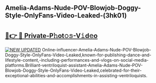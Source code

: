 ## Amelia-Adams-Nude-POV-Blowjob-Doggy-Style-OnlyFans-Video-Leaked-(3hk01)


# <h2><a href="https://mediaupload.pro?-19M">🔗👉 🔴 Private-P𝚑ot𝚘𝚜-V𝚒d𝚎o</a></h2>

[![NEW UPDATED](https://i.imgur.com/0qMVB7G.gif)](https://mediaupload.pro?-19M)
Online-influencer-Amelia-Adams-Nude-POV-Blowjob-Doggy-Style-OnlyFans-Video-Leaked,known-for-publishing-dance-and-lifestyle-content,-including-performances-and-vlogs-on-social-media-platforms.Brilliant-ventriloquist-assistant-Amelia-Adams-Nude-POV-Blowjob-Doggy-Style-OnlyFans-Video-Leaked,celebrated-for-their-exceptional-abilities-and-accomplishments-in-assisting-ventriloquists.  